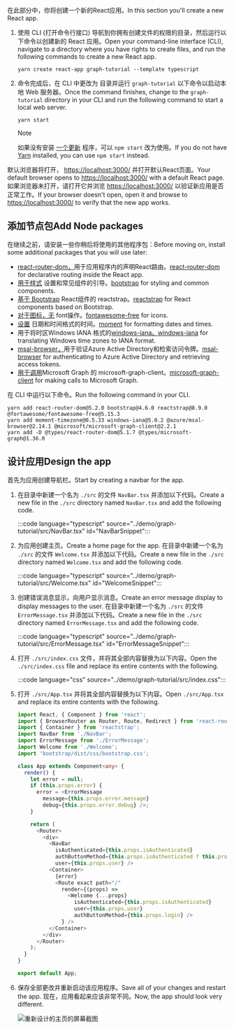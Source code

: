 <!-- markdownlint-disable MD002 MD041 -->

<span data-ttu-id="2e25a-101">在此部分中，你将创建一个新的React应用。</span><span class="sxs-lookup"><span data-stu-id="2e25a-101">In this section you'll create a new React app.</span></span>

1. <span data-ttu-id="2e25a-102">使用 CLI (打开命令行接口) 导航到你拥有创建文件的权限的目录，然后运行以下命令以创建新的 React 应用。</span><span class="sxs-lookup"><span data-stu-id="2e25a-102">Open your command-line interface (CLI), navigate to a directory where you have rights to create files, and run the following commands to create a new React app.</span></span>

    ```Shell
    yarn create react-app graph-tutorial --template typescript
    ```

1. <span data-ttu-id="2e25a-103">命令完成后，在 CLI 中更改为 目录并运行 `graph-tutorial` 以下命令以启动本地 Web 服务器。</span><span class="sxs-lookup"><span data-stu-id="2e25a-103">Once the command finishes, change to the `graph-tutorial` directory in your CLI and run the following command to start a local web server.</span></span>

    ```Shell
    yarn start
    ```

    > [!NOTE]
    > <span data-ttu-id="2e25a-104">如果没有安装 [一个更新](https://yarnpkg.com/) 程序，可以 `npm start` 改为使用。</span><span class="sxs-lookup"><span data-stu-id="2e25a-104">If you do not have [Yarn](https://yarnpkg.com/) installed, you can use `npm start` instead.</span></span>

<span data-ttu-id="2e25a-105">默认浏览器将打开， [https://localhost:3000/](https://localhost:3000) 并打开默认React页面。</span><span class="sxs-lookup"><span data-stu-id="2e25a-105">Your default browser opens to [https://localhost:3000/](https://localhost:3000) with a default React page.</span></span> <span data-ttu-id="2e25a-106">如果浏览器未打开，请打开它并浏览 [https://localhost:3000/](https://localhost:3000) 以验证新应用是否正常工作。</span><span class="sxs-lookup"><span data-stu-id="2e25a-106">If your browser doesn't open, open it and browse to [https://localhost:3000/](https://localhost:3000) to verify that the new app works.</span></span>

## <a name="add-node-packages"></a><span data-ttu-id="2e25a-107">添加节点包</span><span class="sxs-lookup"><span data-stu-id="2e25a-107">Add Node packages</span></span>

<span data-ttu-id="2e25a-108">在继续之前，请安装一些你稍后将使用的其他程序包：</span><span class="sxs-lookup"><span data-stu-id="2e25a-108">Before moving on, install some additional packages that you will use later:</span></span>

- <span data-ttu-id="2e25a-109">[react-router-dom，](https://github.com/ReactTraining/react-router)用于应用程序内的声明React路由。</span><span class="sxs-lookup"><span data-stu-id="2e25a-109">[react-router-dom](https://github.com/ReactTraining/react-router) for declarative routing inside the React app.</span></span>
- <span data-ttu-id="2e25a-110">[用于样式](https://github.com/twbs/bootstrap) 设置和常见组件的引导。</span><span class="sxs-lookup"><span data-stu-id="2e25a-110">[bootstrap](https://github.com/twbs/bootstrap) for styling and common components.</span></span>
- <span data-ttu-id="2e25a-111">[基于 Bootstrap](https://github.com/reactstrap/reactstrap) React组件的 reactstrap。</span><span class="sxs-lookup"><span data-stu-id="2e25a-111">[reactstrap](https://github.com/reactstrap/reactstrap) for React components based on Bootstrap.</span></span>
- <span data-ttu-id="2e25a-112">[对于图标，无](https://github.com/FortAwesome/Font-Awesome) font操作。</span><span class="sxs-lookup"><span data-stu-id="2e25a-112">[fontawesome-free](https://github.com/FortAwesome/Font-Awesome) for icons.</span></span>
- <span data-ttu-id="2e25a-113">[设置](https://github.com/moment/moment) 日期和时间格式的时间。</span><span class="sxs-lookup"><span data-stu-id="2e25a-113">[moment](https://github.com/moment/moment) for formatting dates and times.</span></span>
- <span data-ttu-id="2e25a-114">用于将时区Windows IANA 格式的[windows-iana。](https://github.com/rubenillodo/windows-iana)</span><span class="sxs-lookup"><span data-stu-id="2e25a-114">[windows-iana](https://github.com/rubenillodo/windows-iana) for translating Windows time zones to IANA format.</span></span>
- <span data-ttu-id="2e25a-115">[msal-browser，](https://github.com/AzureAD/microsoft-authentication-library-for-js/tree/dev/lib/msal-browser)用于验证Azure Active Directory和检索访问令牌。</span><span class="sxs-lookup"><span data-stu-id="2e25a-115">[msal-browser](https://github.com/AzureAD/microsoft-authentication-library-for-js/tree/dev/lib/msal-browser) for authenticating to Azure Active Directory and retrieving access tokens.</span></span>
- <span data-ttu-id="2e25a-116">[用于调用](https://github.com/microsoftgraph/msgraph-sdk-javascript)Microsoft Graph 的 microsoft-graph-client。</span><span class="sxs-lookup"><span data-stu-id="2e25a-116">[microsoft-graph-client](https://github.com/microsoftgraph/msgraph-sdk-javascript) for making calls to Microsoft Graph.</span></span>

<span data-ttu-id="2e25a-117">在 CLI 中运行以下命令。</span><span class="sxs-lookup"><span data-stu-id="2e25a-117">Run the following command in your CLI.</span></span>

```Shell
yarn add react-router-dom@5.2.0 bootstrap@4.6.0 reactstrap@8.9.0 @fortawesome/fontawesome-free@5.15.3
yarn add moment-timezone@0.5.33 windows-iana@5.0.2 @azure/msal-browser@2.14.1 @microsoft/microsoft-graph-client@2.2.1
yarn add -D @types/react-router-dom@5.1.7 @types/microsoft-graph@1.36.0
```

## <a name="design-the-app"></a><span data-ttu-id="2e25a-118">设计应用</span><span class="sxs-lookup"><span data-stu-id="2e25a-118">Design the app</span></span>

<span data-ttu-id="2e25a-119">首先为应用创建导航栏。</span><span class="sxs-lookup"><span data-stu-id="2e25a-119">Start by creating a navbar for the app.</span></span>

1. <span data-ttu-id="2e25a-120">在目录中新建一个名为 `./src` 的文件 `NavBar.tsx` 并添加以下代码。</span><span class="sxs-lookup"><span data-stu-id="2e25a-120">Create a new file in the `./src` directory named `NavBar.tsx` and add the following code.</span></span>

    :::code language="typescript" source="../demo/graph-tutorial/src/NavBar.tsx" id="NavBarSnippet":::

1. <span data-ttu-id="2e25a-121">为应用创建主页。</span><span class="sxs-lookup"><span data-stu-id="2e25a-121">Create a home page for the app.</span></span> <span data-ttu-id="2e25a-122">在目录中新建一个名为 `./src` 的文件 `Welcome.tsx` 并添加以下代码。</span><span class="sxs-lookup"><span data-stu-id="2e25a-122">Create a new file in the `./src` directory named `Welcome.tsx` and add the following code.</span></span>

    :::code language="typescript" source="../demo/graph-tutorial/src/Welcome.tsx" id="WelcomeSnippet":::

1. <span data-ttu-id="2e25a-123">创建错误消息显示，向用户显示消息。</span><span class="sxs-lookup"><span data-stu-id="2e25a-123">Create an error message display to display messages to the user.</span></span> <span data-ttu-id="2e25a-124">在目录中新建一个名为 `./src` 的文件 `ErrorMessage.tsx` 并添加以下代码。</span><span class="sxs-lookup"><span data-stu-id="2e25a-124">Create a new file in the `./src` directory named `ErrorMessage.tsx` and add the following code.</span></span>

    :::code language="typescript" source="../demo/graph-tutorial/src/ErrorMessage.tsx" id="ErrorMessageSnippet":::

1. <span data-ttu-id="2e25a-125">打开 `./src/index.css` 文件，并将其全部内容替换为以下内容。</span><span class="sxs-lookup"><span data-stu-id="2e25a-125">Open the `./src/index.css` file and replace its entire contents with the following.</span></span>

    :::code language="css" source="../demo/graph-tutorial/src/index.css":::

1. <span data-ttu-id="2e25a-126">打开 `./src/App.tsx` 并将其全部内容替换为以下内容。</span><span class="sxs-lookup"><span data-stu-id="2e25a-126">Open `./src/App.tsx` and replace its entire contents with the following.</span></span>

    ```typescript
    import React, { Component } from 'react';
    import { BrowserRouter as Router, Route, Redirect } from 'react-router-dom';
    import { Container } from 'reactstrap';
    import NavBar from './NavBar';
    import ErrorMessage from './ErrorMessage';
    import Welcome from './Welcome';
    import 'bootstrap/dist/css/bootstrap.css';

    class App extends Component<any> {
      render() {
        let error = null;
        if (this.props.error) {
          error = <ErrorMessage
            message={this.props.error.message}
            debug={this.props.error.debug} />;
        }

        return (
          <Router>
            <div>
              <NavBar
                isAuthenticated={this.props.isAuthenticated}
                authButtonMethod={this.props.isAuthenticated ? this.props.logout : this.props.login}
                user={this.props.user} />
              <Container>
                {error}
                <Route exact path="/"
                  render={(props) =>
                    <Welcome {...props}
                      isAuthenticated={this.props.isAuthenticated}
                      user={this.props.user}
                      authButtonMethod={this.props.login} />
                  } />
              </Container>
            </div>
          </Router>
        );
      }
    }

    export default App;
    ```

1. <span data-ttu-id="2e25a-127">保存全部更改并重新启动该应用程序。</span><span class="sxs-lookup"><span data-stu-id="2e25a-127">Save all of your changes and restart the app.</span></span> <span data-ttu-id="2e25a-128">现在，应用看起来应该非常不同。</span><span class="sxs-lookup"><span data-stu-id="2e25a-128">Now, the app should look very different.</span></span>

    ![重新设计的主页的屏幕截图](images/create-app-01.png)
